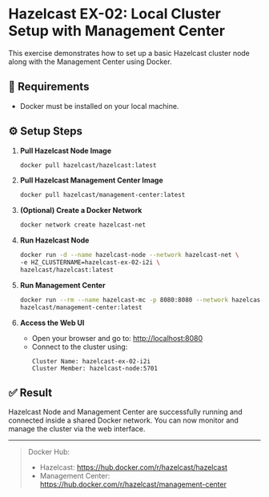 # Hazelcast EX-02: Local Cluster Setup with Management Center

This exercise demonstrates how to set up a basic Hazelcast cluster node along with the Management Center using Docker.

## 🐳 Requirements
- Docker must be installed on your local machine.

## ⚙️ Setup Steps

1. **Pull Hazelcast Node Image**
   ```bash
   docker pull hazelcast/hazelcast:latest
   ```

2. **Pull Hazelcast Management Center Image**
   ```bash
   docker pull hazelcast/management-center:latest
   ```

3. **(Optional) Create a Docker Network**
   ```bash
   docker network create hazelcast-net
   ```

4. **Run Hazelcast Node**
   ```bash
   docker run -d --name hazelcast-node --network hazelcast-net \
   -e HZ_CLUSTERNAME=hazelcast-ex-02-i2i \
   hazelcast/hazelcast:latest
   ```

5. **Run Management Center**
   ```bash
   docker run --rm --name hazelcast-mc -p 8080:8080 --network hazelcast-net \
   hazelcast/management-center:latest
   ```

6. **Access the Web UI**
   - Open your browser and go to: [http://localhost:8080](http://localhost:8080)
   - Connect to the cluster using:
     ```
     Cluster Name: hazelcast-ex-02-i2i
     Cluster Member: hazelcast-node:5701
     ```

## ✅ Result
Hazelcast Node and Management Center are successfully running and connected inside a shared Docker network. You can now monitor and manage the cluster via the web interface.

---

> Docker Hub:  
> - Hazelcast: https://hub.docker.com/r/hazelcast/hazelcast  
> - Management Center: https://hub.docker.com/r/hazelcast/management-center
